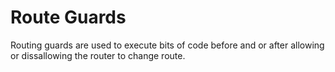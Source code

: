 # Route Guards
Routing guards are used to execute bits of code before and or after allowing or dissallowing the router to change route. 